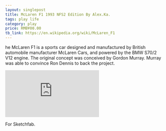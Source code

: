 ```yaml
---
layout: singlepost
title: McLaren F1 1993 NFS2 Edition By Alex.Ka.
tags: play life
category: play
price: RMB¥00.00
tb_link: https://en.wikipedia.org/wiki/McLaren_F1
---
```


he McLaren F1 is a sports car designed and manufactured by British automobile manufacturer McLaren Cars, and powered by the BMW S70/2 V12 engine. The original concept was conceived by Gordon Murray. Murray was able to convince Ron Dennis to back the project.

<!-- more -->

<iframe title="McLaren F1 1993 NFS2 Edition By Alex.Ka." frameborder="0" allowfullscreen mozallowfullscreen="true" webkitallowfullscreen="true" allow="autoplay; fullscreen; xr-spatial-tracking" xr-spatial-tracking execution-while-out-of-viewport execution-while-not-rendered web-share src="https://sketchfab.com/models/05207f338bd448b69c7b6eb65ad15025/embed?autospin=1&autostart=1&preload=1&ui_hint=2&ui_theme=dark"></iframe>

For Sketchfab.
